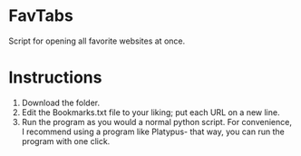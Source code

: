 # FavTabs
Script for opening all favorite websites at once.

# Instructions
1. Download the folder.
2. Edit the Bookmarks.txt file to your liking; put each URL on a new line.
3. Run the program as you would a normal python script.  For convenience, I recommend using a program like Platypus- that way, you can run the program with one click.
